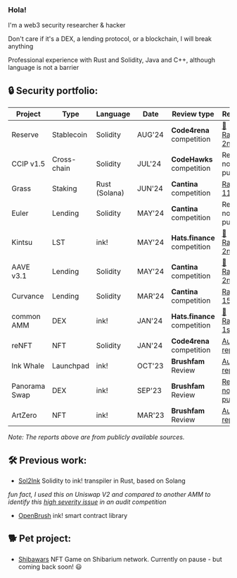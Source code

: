 ### Hola!

I'm a web3 security researcher & hacker

Don't care if it's a DEX, a lending protocol, or a blockchain, I will break anything

Professional experience with Rust and Solidity, Java and C++, although language is not a barrier

## 🔒 Security portfolio:

| Project       | Type        | Language      | Date   | Review type                  | Result                                                                                                                          |
| ------------- | ----------- | --------------| ------ | ---------------------------- | ------------------------------------------------------------------------------------------------------------------------------- |
| Reserve       | Stablecoin  | Solidity      | AUG'24 | **Code4rena** competition    | [🥈 Rank: 2nd](https://code4rena.com/audits/2024-07-reserve-core)                                                               |
| CCIP v1.5     | Cross-chain | Solidity      | JUL'24 | **CodeHawks** competition    | Report not public                                                                                                               |
| Grass         | Staking     | Rust (Solana) | JUN'24 | **Cantina** competition      | [Rank: 11th](https://cantina.xyz/leaderboard/3211ee0d-133f-43a0-837e-8dc1ecfaa424)                                              |
| Euler         | Lending     | Solidity      | MAY'24 | **Cantina** competition      | Report not public                                                                                                               |
| Kintsu        | LST         | ink!          | MAY'24 | **Hats.finance** competition | [🥈 Rank: 2nd](https://app.hats.finance/audit-competitions/kintsu-0x7d70f9442af3a9a0a734fa6a1b4857f25518e9d2/leaderboard)       |
| AAVE v3.1     | Lending     | Solidity      | MAY'24 | **Cantina** competition      | [🥈 Rank: 2nd](https://cantina.xyz/competitions/5ffcedec-7e2e-4717-a3e4-e9041ca541c2/leaderboard)                               |
| Curvance      | Lending     | Solidity      | MAR'24 | **Cantina** competition      | [Rank: 15th](https://cantina.xyz/competitions/ac757733-81a4-43c7-8f49-17c5b135cdff/leaderboard)                                 |
| common AMM    | DEX         | ink!          | JAN'24 | **Hats.finance** competition | [🥇 Rank: 1st](https://app.hats.finance/audit-competitions/alephzeroamm-0x0d88a9ece90994ecb3ba704730819d71c139f60f/leaderboard) |
| reNFT         | NFT         | Solidity      | JAN'24 | **Code4rena** competition    | [Audit report](https://code4rena.com/reports/2024-01-renft)                                                                     |
| Ink Whale     | Launchpad   | ink!          | OCT'23 | **Brushfam** Review          | [Audit report](https://tinyurl.com/inkwhale)                                                                                    |
| Panorama Swap | DEX         | ink!          | SEP'23 | **Brushfam** Review          | [Report not public](https://x.com/PanoramaSwap)                                                                                 |
| ArtZero       | NFT         | ink!          | MAR'23 | **Brushfam** Review          | [Audit report](https://tinyurl.com/artzero)                                                                                     |

*Note: The reports above are from publicly available sources.*

## 🛠️ Previous work:

- [Sol2Ink](https://github.com/Brushfam/sol2ink) Solidity to ink! transpiler in Rust, based on Solang
  
*fun fact, I used this on Uniswap V2 and compared to another AMM to identify this [high severity issue](https://github.com/hats-finance/AlephZeroAMM-0x0d88a9ece90994ecb3ba704730819d71c139f60f/issues/37) in an audit competition*
- [OpenBrush](https://github.com/Brushfam/openbrush-contracts) ink! smart contract library

## 🐕 Pet project:
- [Shibawars](https://www.shibawars.net/) NFT Game on Shibarium network. Currently on pause - but coming back soon! 😃
